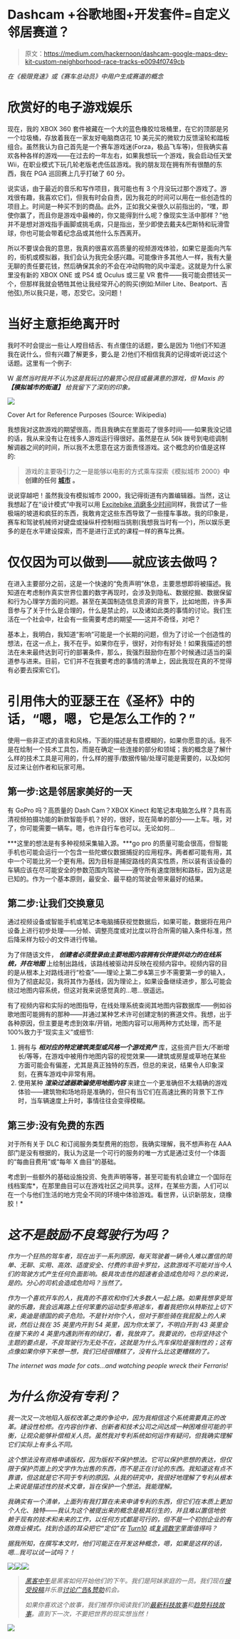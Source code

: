 # Dashcam +谷歌地图+开发套件=自定义邻居赛道？

> 原文：<https://medium.com/hackernoon/dashcam-google-maps-dev-kit-custom-neighborhood-race-tracks-e0094f0749cb>

*在《极限竞速》或《赛车总动员》中用户生成赛道的概念*

# 欣赏好的电子游戏娱乐

现在，我的 XBOX 360 套件被藏在一个大的蓝色橡胶垃圾桶里，在它的顶部是另一个垃圾桶，存放着我在一家友好电脑商店花 10 美元买的微软力反馈滚轮和踏板组合。虽然我认为自己首先是一个赛车游戏迷(Forza，极品飞车等)，但我确实喜欢各种各样的游戏——在过去的一年左右，如果我想玩一个游戏，我会启动任天堂 Wii，在职业模式下玩几轮老版老虎伍兹游戏。我的朋友现在拥有所有很酷的东西，我在 PGA 巡回赛上几乎打破了 60 分。

说实话，由于最近的音乐和写作项目，我可能也有 3 个月没玩过那个游戏了。游戏很有趣，我喜欢它们，但我有时会自责，因为我花的时间可以用在一些创造性的项目上。时间是一种买不到的商品。此外，正如我父亲很久以前指出的，“嘿，即使你赢了，而且你是游戏中最棒的，你又能得到什么呢？像现实生活中那样？”他并不是想对游戏指手画脚或挑毛病，只是指出，至少即使去戴夫&巴斯特和玩滑雪球，你也可能会带着纪念品或其他什么东西离开。

所以不要误会我的意思，我真的很喜欢高质量的视频游戏体验，如果它是面向汽车的，街机或模拟器，我们会认为我完全感兴趣。可能像许多其他人一样，我有大量无聊的责任要花钱，然后确保其余的不会在冲动购物的风中溜走。这就是为什么家里没有新的 XBOX ONE 或 PS4 或 Oculus 或三星 VR 套件——我可能会攒钱买一个，但那样我就会牺牲其他让我经常开心的购买(例如:Miller Lite、Beatport、吉他弦),所以我只是，嗯，忍受它。没问题！

# 当好主意拒绝离开时

我时不时会提出一些让人瞠目结舌、有点僵住的话题，要么是因为 1)他们不知道我在说什么，但有兴趣了解更多，要么是 2)他们不相信我真的记得或听说过这个话题。这里有一个例子:

W *虽然当时我并不认为这是我玩过的最赏心悦目或最满意的游戏，但 Maxis 的* ***【模拟城市的街道】*** *给我留下了深刻的印象。*

![](img/bc7d1e5bcefa6fa88708f0985fd07c1d.png)

Cover Art for Reference Purposes (Source: Wikipedia)

我想我对这款游戏的期望很高，而且我确实在里面花了很多时间——如果我没记错的话，我从来没有让在线多人游戏运行得很好。虽然是在从 56k 拨号到电缆调制解调器之间的时间，所以我不太愿意在这方面责怪游戏。这个概念的价值是这样的:

> 游戏的主要吸引力之一是能够以电影的方式乘车探索《模拟城市 2000》**中创建的任何** [**城市**](https://en.wikipedia.org/wiki/City) **。**

说说穿越吧！虽然我没有模拟城市 2000，我记得街道有内置编辑器。当然，这让我想起了在“设计模式”中我可以用 [Excitebike 消磨多少时间](http://www.vgmpf.com/Wiki/images/d/d3/Excitebike_-_NES_-_Design_Mode.png)同样，我尝试了一些极端的坡道和疯狂的东西，我敢肯定这些东西导致了一些撞车事故。我的印象是，赛车和驾驶机械师对键盘或操纵杆控制相当挑剔(我想我当时有一个)，所以娱乐更多的是在水平建设探索，而不是进行正式的课程一样的赛车比赛。

# 仅仅因为可以做到——就应该去做吗？

在进入主要部分之前，这是一个快速的“免责声明”休息，主要思想即将被描述。我知道在考虑制作真实世界位置的数字再现时，会涉及到隐私、数据挖掘、数据保留和行为心理学方面的问题。甚至在美国制造信息资源的背景下，比如地图，许多声音参与了关于什么是合理的，什么是禁止的，以及诸如此类的事情的讨论。我们生活在一个社会中，社会有一些需要考虑的期望——这并不奇怪，对吧？

基本上，我明白，我知道“影响”可能是一个长期的问题，但为了讨论一个创造性的想法，在这一点上，我不在乎。如果你在乎，很好，对你有好处！如果我描述的想法在未来最终达到可行的部署条件，那么，我强烈鼓励你在那个时候通过适当的渠道参与进来。目前，它们并不在我要考虑的事情的清单上，因此我现在真的不觉得有必要去探索它们。

# 引用伟大的亚瑟王在《圣杯》中的话，“嗯，嗯，它是怎么工作的？”

使用一些非正式的语言和风格，下面的描述是有意模糊的，如果你愿意的话。我不是在绘制一个技术工具包，而是在确定一些连接的部分和领域；我的概念是了解什么样的技术工具是可用的，什么样的握手/数据传输/处理可能是需要的，以及如何反过来让创作者和玩家可用。

## 第一步:这是邻居家美好的一天

有 GoPro 吗？高质量的 Dash Cam？XBOX Kinect 和笔记本电脑怎么样？具有高清视频拍摄功能的新款智能手机？好的，很好，现在简单的部分——上车。哦，对了，你可能需要一辆车。嗯，也许自行车也可以。无论如何…

***这里的想法是有多种视频采集输入源。***go pro 的质量可能会很高，但智能手机也可能会运行一个包含一些陀螺仪数据捕捉的应用程序。两者都可能有用，其中一个可能比另一个更有用。因为目标是捕捉路线的真实性质，所以装有该设备的车辆应该在尽可能安全的参数范围内驾驶——遵守所有速度限制和路标，因为这是已知的。作为一个基本原则，最安全、最平稳的驾驶会带来最好的结果。

## 第二步:让我们交换意见

通过视频设备或智能手机或笔记本电脑捕获视觉数据后，如果可能，数据将在用户设备上进行初步处理——分帧、调整亮度或对比度以符合所需的输入条件标准，然后降采样为较小的文件进行传输。

为了伴随该文件， ***创建者必须登录由主要地图内容拥有伙伴提供动力的在线系统，并在地图*** 上绘制出路线，该路线被驱动并反映在视频内容中。视频内容的目的是从根本上对路线进行“检查”——理论上第二步&第三步不需要第一步的输入，但为了彻底起见，我将其作为基线，因为理论上，如果设备继续进步，那么可能会绕过地图内容系统，但这对我来说感觉真的…嗯…很遥远。

有了视频内容和实际的地图指导，在线处理系统查阅其地图内容数据库——例如谷歌地图可能拥有的那种——并通过某种艺术许可创建定制的赛道文件。我想，出于各种原因，但主要是考虑到效率/开销，地图内容可以用两种方式处理，而不是 100%致力于“现实主义”或细节:

1.  拥有与 ***相对应的特定建筑类型或风格一个游戏资产*** 库，这些资产巨大/不断增长/等等，在游戏中被用作地图内容的视觉效果——建筑或房屋或草地在某些方面可能会有偏差，尤其是真正独特的东西，但总的来说，结果令人印象深刻，在赛车游戏中非常有用。
2.  使用某种 ***渲染过滤器欺骗使用地图内容*** 来建立一个更准确但不太精确的游戏体验——建筑物和场地将是准确的，但只有当它们在高速比赛的背景下工作时，当车辆速度上升时，事情往往会变得模糊。

## 第三步:没有免费的东西

对于所有关于 DLC 和订阅服务类型费用的抱怨，我确实理解，我不想声称在 AAA 部门是没有根据的，我认为这是一个可行的服务的唯一方式是通过支付一个体面的“每曲目费用”或“每年 X 曲目”的基础。

考虑到一些额外的基础设施投资、免责声明等等，甚至可能有机会建立一个国际在线档案库*，在那里曲目可以在游戏社区之间共享。这样，在某些方面，人们可以在一个与他们生活的地方完全不同的环境中体验游戏。看世界，认识新朋友，烧橡胶！*

# *这不是鼓励不良驾驶行为吗？*

*作为一个狂热的驾车者，现在出于一系列原因，每天驾驶着一辆令人难以置信的简单、无聊、实用、高效、适度安全、付费的丰田卡罗拉，这款游戏不可能对当今人们的驾驶方式产生任何负面影响。极具攻击性的超速者会造成危险吗？总的来说，是的。分心的司机会造成危险吗？当然了。*

*作为一个喜欢开车的人，我真的不喜欢和你们大多数人一起上路。如果我想享受驾驶的乐趣，我会远离路上任何笨重的运动型多用途车，看着我把你从特斯拉上切下来，奥迪是德国的疯子危险。不是针对你个人，但对于那些骑在我屁股上的人来说，然后让我在 35 英里内开到 54 英里，因为你太笨了，不明白开到 43 英里会在接下来的 4 英里内遇到所有的绿灯，看，我放弃了。我要说的，也将坚持这个主题的要点是，不良驾驶行为无处不在，这就是为什么汽车保险是强制性的；这有点像如果你停下来想一想，我们已经很糟糕了，没有什么比这更糟糕的了。*

*The internet was made for cats…and watching people wreck their Ferraris!*

# *为什么你没有专利？*

*我一次又一次地陷入版权改革之类的争论中，因为我相信这个系统需要真正的改革。建设性检修。在内容创作者、创新者和技术公司之间达成一种困难但可能的平衡，让观众能够补偿相关人员。虽然我对专利系统如何运作有疑问，但我确实理解它们实际上有多么不同。*

*这个想法没有资格申请版权，因为版权不保护想法。它可以保护思想的表达，但仅限于保护页面上的文字作为出售的东西，而不是正在讨论的东西。我知道这有点不靠谱，但这就是它不同于专利的原因。从我的研究中，我很好地理解了专利从根本上来说是描述性的技术文章，旨在保护一个想法。我能理解。*

*我确实有一个清单，上面列有我打算在未来申请专利的东西，但它们在本质上更加个人化、独特——我认为这个被提出来的概念是极其衍生的，并且难以置信地依赖于现有的技术和未来的工作，以任何方式都是可行的，但不是一个初创企业的有效商业模式。找到合适的耳朵把它“定位”在 [Turn10](https://www.google.com/url?sa=t&rct=j&q=&esrc=s&source=web&cd=1&cad=rja&uact=8&ved=0ahUKEwiQhtvC94fQAhWEbSYKHcxKBLUQFggeMAA&url=http%3A%2F%2Fwww.forzamotorsport.net%2Fturn10&usg=AFQjCNEyBXAQvCNOXy5o3BFKDafRBn3gyA&sig2=aC8-zf-eC0GXB2axg_wvfw) 或[复调数字](https://www.google.com/url?sa=t&rct=j&q=&esrc=s&source=web&cd=2&cad=rja&uact=8&ved=0ahUKEwi4sbnK94fQAhXJ7SYKHTM8AIoQFggoMAE&url=http%3A%2F%2Fwww.gran-turismo.com%2Fus%2F&usg=AFQjCNHnpel6XPJibI1LU6kwivFtVEHMbw&sig2=6hpKe0p9-844bw7But7hZw&bvm=bv.137132246,d.eWE)里面值得吗？*

*据我所知，在撰写本文时，他们可能正在开发这种概念，嗯，如果是这样的话，嗯…我可以试一试吗？！*

*[![](img/50ef4044ecd4e250b5d50f368b775d38.png)](http://bit.ly/HackernoonFB)**[![](img/979d9a46439d5aebbdcdca574e21dc81.png)](https://goo.gl/k7XYbx)**[![](img/2930ba6bd2c12218fdbbf7e02c8746ff.png)](https://goo.gl/4ofytp)*

> *[黑客中午](http://bit.ly/Hackernoon)是黑客如何开始他们的下午。我们是阿妹家庭的一员。我们现在[接受投稿](http://bit.ly/hackernoonsubmission)并乐意[讨论广告&赞助](mailto:partners@amipublications.com)机会。*
> 
> *如果你喜欢这个故事，我们推荐你阅读我们的[最新科技故事](http://bit.ly/hackernoonlatestt)和[趋势科技故事](https://hackernoon.com/trending)。直到下一次，不要把世界的现实想当然！*

*[![](img/be0ca55ba73a573dce11effb2ee80d56.png)](https://goo.gl/Ahtev1)*